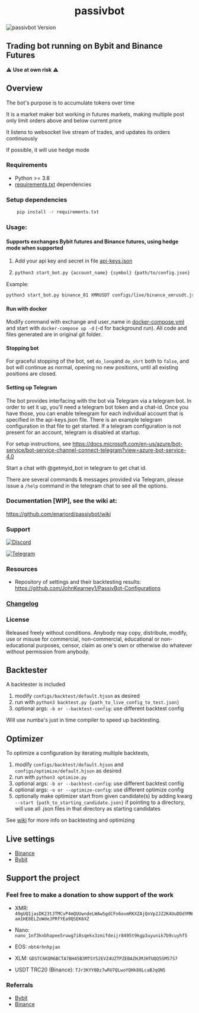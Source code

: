 <h1 align="center">
  passivbot
</h1>

![passivbot Version](https://img.shields.io/badge/passivbot-3.5.3-blue)

## Trading bot running on Bybit and Binance Futures

:warning: **Use at own risk** :warning:

## Overview

The bot's purpose is to accumulate tokens over time

It is a market maker bot working in futures markets, making multiple post only limit orders above and below current
price

It listens to websocket live stream of trades, and updates its orders continuously

If possible, it will use hedge mode


### Requirements

- Python >= 3.8
- [requirements.txt](requirements.txt) dependencies

### Setup dependencies

```bash
    pip install -r requirements.txt
```

### Usage:

#### Supports exchanges Bybit futures and Binance futures, using hedge mode when supported

1. Add your api key and secret in file [api-keys.json](api-keys.json)
2. ```bash
   python3 start_bot.py {account_name} {symbol} {path/to/config.json}
   ```

Example:

```bash
python3 start_bot.py binance_01 XMRUSDT configs/live/binance_xmrusdt.json
```

#### Run with docker

Modify command with exchange and user_name in [docker-compose.yml](docker-compose.yml) and start
with `docker-compose up -d` (-d for background run). All code and files generated are in original git folder.

#### Stopping bot

For graceful stopping of the bot, set `do_long`and `do_shrt` both to `false`, and bot will continue as normal, opening
no new positions, until all existing positions are closed.

#### Setting up Telegram

The bot provides interfacing with the bot via Telegram via a telegram bot. In order to set it up, you'll need a telegram
bot token and a chat-id. Once you have those, you can enable teleegram for each individual account that is specified in
the api-keys.json file. There is an example telegram configuration in that file to get started. If a telegram configuration
is not present for an account, telegram is disabled at startup.

For setup instructions, see https://docs.microsoft.com/en-us/azure/bot-service/bot-service-channel-connect-telegram?view=azure-bot-service-4.0

Start a chat with @getmyid_bot in telegram to get chat id.

There are several commands & messages provided via Telegram, please issue a `/help` command in the telegram chat to see
all the options.

### Documentation [WIP], see the wiki at:

https://github.com/enarjord/passivbot/wiki

### Support

[![Discord](https://img.shields.io/badge/Discord-7289DA?style=for-the-badge&logo=discord&logoColor=white)](https://discord.gg/QAF2H2UmzZ)

[![Telegram](https://img.shields.io/badge/Telegram-2CA5E0?style=for-the-badge&logo=telegram&logoColor=white)](https://t.me/passivbot_futures)

### Resources

- Repository of settings and their backtesting results: https://github.com/JohnKearney1/PassivBot-Configurations

### [Changelog](changelog.md)

### License

Released freely without conditions.
Anybody may copy, distribute, modify, use or misuse for commercial,
non-commercial, educational or non-educational purposes, censor,
claim as one's own or otherwise do whatever without permission from anybody.

## Backtester

A backtester is included

1. modify `configs/backtest/default.hjson` as desired
2. run with `python3 backtest.py {path_to_live_config_to_test.json}`
3. optional args: `-b or --backtest-config`: use different backtest config

Will use numba's just in time compiler to speed up backtesting.

## Optimizer

To optimize a configuration by iterating multiple backtests,

1. modify `configs/backtest/default.hjson` and `configs/optimize/default.hjson` as desired
2. run with `python3 optimize.py`
3. optional args: `-b or --backtest-config`: use different backtest config
4. optional args: `-o or --optimize-config`: use different optimize config
5. optionally make optimizer start from given candidate(s) by adding kwarg `--start {path_to_starting_candidate.json}`
   if pointing to a directory, will use all .json files in that directory as starting candidates

See [wiki](https://github.com/enarjord/passivbot/wiki) for more info on backtesting and optimizing

## Live settings

- [Binance](live_configs/binance_default.json)
- [Bybit](live_configs/bybit_default.json)

## Support the project

### Feel free to make a donation to show support of the work

- XMR: `49gUQ1jasDK23tJTMCvP4mQUUwndeLWAwSgdCFn6ovmRKXZAjQnVp2JZ2K4UuDDdYMNam1HE8ELZoWdeJPRfYEa9QSEK6XZ`

- Nano: `nano_1nf3knbhapee5ruwg7i8sqekx3zmifdeijr8495t9kgp3uyunik7b9cuyhf5`

- EOS: `nbt4rhnhpjan`

- XLM: `GDSTC6KQR6BCTA7BH45B3MTSY52EVZ4UZTPZEBAZHJMJHTUQQ5SM57S7`

- USDT TRC20 (Binance): `TJr3KYY8Bz7wRU7QLwoYQHk88LcaBJqQN5`

### Referrals

- [Bybit](https://www.bybit.com/en-US/register?affiliate_id=16464&language=en-US&group_id=0&group_type=1)
- [Binance](https://www.binance.cc/en/register?ref=TII4B07C)

